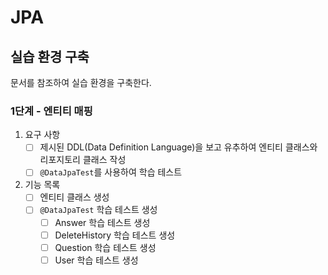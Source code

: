 # JPA

## 실습 환경 구축

문서를 참조하여 실습 환경을 구축한다.

### 1단계 - 엔티티 매핑

1. 요구 사항
    - [ ] 제시된 DDL(Data Definition Language)을 보고 유추하여 엔티티 클래스와 리포지토리 클래스 작성
    - [ ] `@DataJpaTest`를 사용하여 학습 테스트
2. 기능 목록
    - [ ] 엔티티 클래스 생성
    - [ ] `@DataJpaTest` 학습 테스트 생성
        - [ ] Answer 학습 테스트 생성
        - [ ] DeleteHistory 학습 테스트 생성
        - [ ] Question 학습 테스트 생성
        - [ ] User 학습 테스트 생성